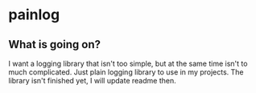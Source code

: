 # painlog
## What is going on?
I want a logging library that isn't too simple, but at the same time isn't to much complicated. Just plain logging library
to use in my projects. The library isn't finished yet, I will update readme then.
